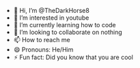 - 👋 Hi, I’m @TheDarkHorse8
- 👀 I’m interested in youtube
- 🌱 I’m currently learning how to code
- 💞️ I’m looking to collaborate on nothing
- 📫 How to reach me 
- 😄 Pronouns: He/Him
- ⚡ Fun fact: Did you know that you are cool

<!---
TheDarkHorse8/TheDarkHorse8 is a ✨ special ✨ repository because its `README.md` (this file) appears on your GitHub profile.
You can click the Preview link to take a look at your changes.
--->
